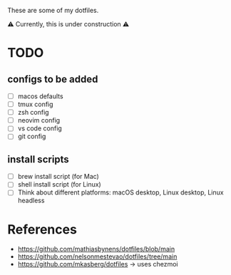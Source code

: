 These are some of my dotfiles.

⚠️ Currently, this is under construction ⚠️

# TODO

## configs to be added

- [ ] macos defaults
- [ ] tmux config
- [ ] zsh config
- [ ] neovim config
- [ ] vs code config
- [ ] git config

## install scripts

- [ ] brew install script (for Mac)
- [ ] shell install script (for Linux)
- [ ] Think about different platforms: macOS desktop, Linux desktop, Linux headless

# References

- https://github.com/mathiasbynens/dotfiles/blob/main
- https://github.com/nelsonmestevao/dotfiles/tree/main
- https://github.com/mkasberg/dotfiles -> uses chezmoi
